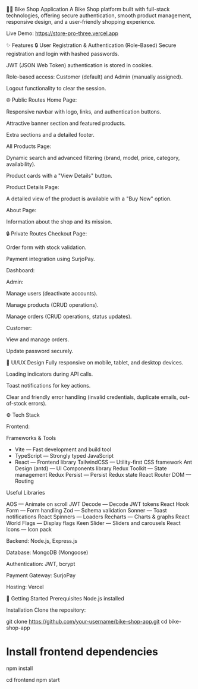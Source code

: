🚴‍♂️ Bike Shop Application
A Bike Shop platform built with full-stack technologies, offering secure authentication, smooth product management, responsive design, and a user-friendly shopping experience.

Live Demo: https://store-pro-three.vercel.app

✨ Features
🔒 User Registration & Authentication (Role-Based)
Secure registration and login with hashed passwords.

JWT (JSON Web Token) authentication is stored in cookies.

Role-based access: Customer (default) and Admin (manually assigned).

Logout functionality to clear the session.

🌐 Public Routes
Home Page:

Responsive navbar with logo, links, and authentication buttons.

Attractive banner section and featured products.

Extra sections and a detailed footer.

All Products Page:

Dynamic search and advanced filtering (brand, model, price, category, availability).

Product cards with a "View Details" button.

Product Details Page:

A detailed view of the product is available with a "Buy Now" option.

About Page:

Information about the shop and its mission.

🔒 Private Routes
Checkout Page:

Order form with stock validation.

Payment integration using SurjoPay.

Dashboard:

Admin:

Manage users (deactivate accounts).

Manage products (CRUD operations).

Manage orders (CRUD operations, status updates).

Customer:

View and manage orders.

Update password securely.

🎨 UI/UX Design
Fully responsive on mobile, tablet, and desktop devices.

Loading indicators during API calls.

Toast notifications for key actions.

Clear and friendly error handling (invalid credentials, duplicate emails, out-of-stock errors).

⚙️ Tech Stack

Frontend: 

Frameworks & Tools
- Vite — Fast development and build tool
- TypeScript — Strongly typed JavaScript
- React — Frontend library
TailwindCSS — Utility-first CSS framework
Ant Design (antd) — UI Components library
Redux Toolkit — State management
Redux Persist — Persist Redux state
React Router DOM — Routing

Useful Libraries

AOS — Animate on scroll
JWT Decode — Decode JWT tokens
React Hook Form — Form handling
Zod — Schema validation
Sonner — Toast notifications
React Spinners — Loaders
Recharts — Charts & graphs
React World Flags — Display flags
Keen Slider — Sliders and carousels
React Icons — Icon pack

Backend: Node.js, Express.js

Database: MongoDB (Mongoose)

Authentication: JWT, bcrypt

Payment Gateway: SurjoPay

Hosting:  Vercel 

🚀 Getting Started
Prerequisites
Node.js installed

Installation
Clone the repository:

git clone https://github.com/your-username/bike-shop-app.git
cd bike-shop-app

# Install frontend dependencies
npm install




cd frontend
npm start





